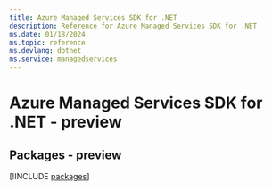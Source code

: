 ```yaml
---
title: Azure Managed Services SDK for .NET
description: Reference for Azure Managed Services SDK for .NET
ms.date: 01/18/2024
ms.topic: reference
ms.devlang: dotnet
ms.service: managedservices
---
```

# Azure Managed Services SDK for .NET - preview
## Packages - preview
[!INCLUDE [packages](managed-services-index.md)]